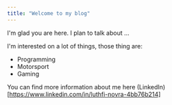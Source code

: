 ```yaml
---
title: "Welcome to my blog"
---
```


I'm glad you are here. I plan to talk about ...

I'm interested on a lot of things, those thing are:
- Programming
- Motorsport
- Gaming

You can find more information about me here
(LinkedIn)[https://www.linkedin.com/in/luthfi-novra-4bb76b214]
